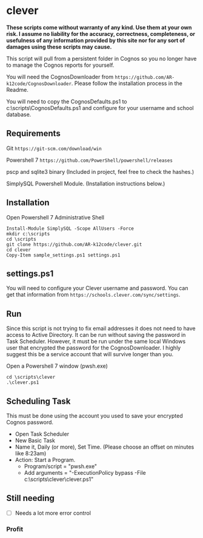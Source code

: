 # clever
**These scripts come without warranty of any kind. Use them at your own risk. I assume no liability for the accuracy, correctness, completeness, or usefulness of any information provided by this site nor for any sort of damages using these scripts may cause.**

This script will pull from a persistent folder in Cognos so you no longer have to manage the Cognos reports for yourself.

You will need the CognosDownloader from ````https://github.com/AR-k12code/CognosDownloader````. Please follow the installation process in the Readme.

You will need to copy the CognosDefaults.ps1 to c:\scripts\CognosDefaults.ps1 and configure for your username and school database.

## Requirements
Git ````https://git-scm.com/download/win````

Powershell 7 ````https://github.com/PowerShell/powershell/releases````

pscp and sqlite3 binary (Included in project, feel free to check the hashes.)

SimplySQL Powershell Module. (Installation instructions below.)

## Installation
Open Powershell 7 Administrative Shell
````
Install-Module SimplySQL -Scope AllUsers -Force
mkdir c:\scripts
cd \scripts
git clone https://github.com/AR-k12code/clever.git
cd clever
Copy-Item sample_settings.ps1 settings.ps1
````

## settings.ps1
You will need to configure your Clever username and password. You can get that information from ````https://schools.clever.com/sync/settings````.

## Run
Since this script is not trying to fix email addresses it does not need to have access to Active Directory. It can be run without saving the password in Task Scheduler. However, it must be run under the same local Windows user that encrypted the password for the CognosDownloader. I highly suggest this be a service account that will survive longer than you.

Open a Powershell 7 window (pwsh.exe)
````
cd \scripts\clever
.\clever.ps1
````

## Scheduling Task
This must be done using the account you used to save your encrypted Cognos password.

* Open Task Scheduler
* New Basic Task
* Name it, Daily (or more), Set Time. (Please choose an offset on minutes like 8:23am)
* Action: Start a Program.
    * Program/script = "pwsh.exe"
    * Add arguments = "-ExecutionPolicy bypass -File c:\scripts\clever\clever.ps1"


## Still needing
- [ ] Needs a lot more error control

### Profit
